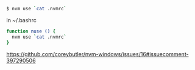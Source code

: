 ```bash
$ nvm use `cat .nvmrc`
```

in ~/.bashrc

```bash
function nuse () {
  nvm use `cat .nvmrc`
}
```

https://github.com/coreybutler/nvm-windows/issues/16#issuecomment-397290506